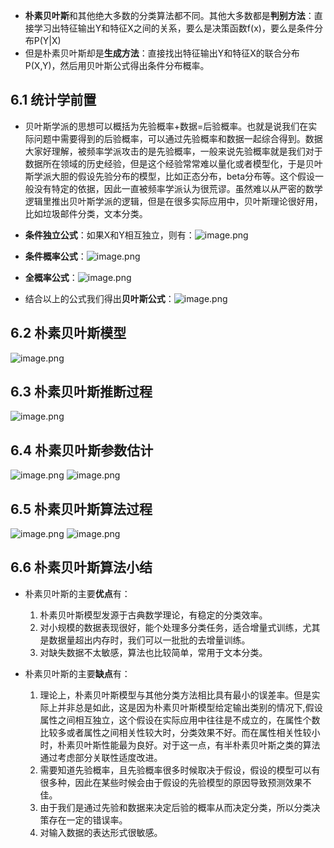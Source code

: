 + **朴素贝叶斯**和其他绝大多数的分类算法都不同。其他大多数都是**判别方法**：直接学习出特征输出Y和特征X之间的关系，要么是决策函数f(x)，要么是条件分布P(Y|X)
+ 但是朴素贝叶斯却是**生成方法**：直接找出特征输出Y和特征X的联合分布P(X,Y)，然后用贝叶斯公式得出条件分布概率。

## 6.1 统计学前置
+ 贝叶斯学派的思想可以概括为先验概率+数据=后验概率。也就是说我们在实际问题中需要得到的后验概率，可以通过先验概率和数据一起综合得到。数据大家好理解，被频率学派攻击的是先验概率，一般来说先验概率就是我们对于数据所在领域的历史经验，但是这个经验常常难以量化或者模型化，于是贝叶斯学派大胆的假设先验分布的模型，比如正态分布，beta分布等。这个假设一般没有特定的依据，因此一直被频率学派认为很荒谬。虽然难以从严密的数学逻辑里推出贝叶斯学派的逻辑，但是在很多实际应用中，贝叶斯理论很好用，比如垃圾邮件分类，文本分类。

+ **条件独立公式**：如果X和Y相互独立，则有：![image.png](https://aquazone.oss-cn-guangzhou.aliyuncs.com/20240402120432.png)

+ **条件概率公式**：![image.png](https://aquazone.oss-cn-guangzhou.aliyuncs.com/20240402120517.png)

+ **全概率公式**：![image.png](https://aquazone.oss-cn-guangzhou.aliyuncs.com/20240402120550.png)

+ 结合以上的公式我们得出**贝叶斯公式**：![image.png](https://aquazone.oss-cn-guangzhou.aliyuncs.com/20240402120716.png)

## 6.2 朴素贝叶斯模型
![image.png](https://aquazone.oss-cn-guangzhou.aliyuncs.com/20240402120804.png)

## 6.3 朴素贝叶斯推断过程
![image.png](https://aquazone.oss-cn-guangzhou.aliyuncs.com/20240402121113.png)

## 6.4 朴素贝叶斯参数估计
![image.png](https://aquazone.oss-cn-guangzhou.aliyuncs.com/20240402121202.png)
![image.png](https://aquazone.oss-cn-guangzhou.aliyuncs.com/20240402121220.png)

## 6.5 朴素贝叶斯算法过程
![image.png](https://aquazone.oss-cn-guangzhou.aliyuncs.com/20240402121305.png)
![image.png](https://aquazone.oss-cn-guangzhou.aliyuncs.com/20240402121321.png)

## 6.6 朴素贝叶斯算法小结
+ 朴素贝叶斯的主要**优点**有：
	1. 朴素贝叶斯模型发源于古典数学理论，有稳定的分类效率。
	2. 对小规模的数据表现很好，能个处理多分类任务，适合增量式训练，尤其是数据量超出内存时，我们可以一批批的去增量训练。
	3. 对缺失数据不太敏感，算法也比较简单，常用于文本分类。

+ 朴素贝叶斯的主要**缺点**有：
	1. 理论上，朴素贝叶斯模型与其他分类方法相比具有最小的误差率。但是实际上并非总是如此，这是因为朴素贝叶斯模型给定输出类别的情况下,假设属性之间相互独立，这个假设在实际应用中往往是不成立的，在属性个数比较多或者属性之间相关性较大时，分类效果不好。而在属性相关性较小时，朴素贝叶斯性能最为良好。对于这一点，有半朴素贝叶斯之类的算法通过考虑部分关联性适度改进。
	2. 需要知道先验概率，且先验概率很多时候取决于假设，假设的模型可以有很多种，因此在某些时候会由于假设的先验模型的原因导致预测效果不佳。
	3. 由于我们是通过先验和数据来决定后验的概率从而决定分类，所以分类决策存在一定的错误率。
	4. 对输入数据的表达形式很敏感。